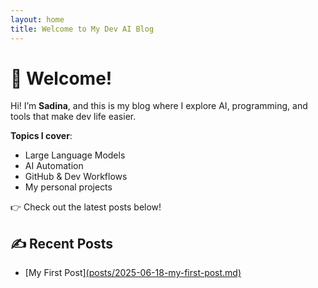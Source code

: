 ```yaml
---
layout: home
title: Welcome to My Dev AI Blog
---
```


# 👋 Welcome!

Hi! I’m **Sadina**, and this is my blog where I explore AI, programming, and tools that make dev life easier.

**Topics I cover**:
- Large Language Models
- AI Automation
- GitHub & Dev Workflows
- My personal projects

👉 Check out the latest posts below!

## ✍️ Recent Posts
- [My First Post][(posts/2025-06-18-my-first-post.md)](https://github.com/phans09/My-Dev_AI-Blog/blob/main/_posts/2025-06-18-my-first-post.md)
